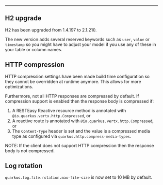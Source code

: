 ---
## H2 upgrade

H2 has been upgraded from 1.4.197 to 2.1.210.

The new version adds several reserved keywords such as `user`, `value` or `timestamp` so you might have to adjust your model if you use any of these in your table or column names.

## HTTP compression

HTTP compression settings have been made build time configuration so they cannot be overridden at runtime anymore.
This allows for more optimizations.

Furthermore, not all HTTP responses are compressed by default. If compression support is enabled then the response body is compressed if:
1. A  RESTEasy Reactive resource method is annotated with `@io.quarkus.vertx.http.Compressed`, or
2. A reactive route is annotated with `@io.quarkus.vertx.http.Compressed`, or
3. The `Content-Type` header is set and the value is a compressed media type as configured via `quarkus.http.compress-media-types`.

NOTE: If the client does not support HTTP compression then the response body is not compressed.

## Log rotation

`quarkus.log.file.rotation.max-file-size` is now set to 10 MB by default.